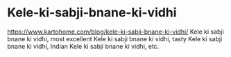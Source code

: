 # Kele-ki-sabji-bnane-ki-vidhi
https://www.kartohome.com/blog/kele-ki-sabji-bnane-ki-vidhi/ Kele ki sabji bnane ki vidhi, most excellent Kele ki sabji bnane ki vidhi, tasty Kele ki sabji bnane ki vidhi, Indian Kele ki sabji bnane ki vidhi, etc.
